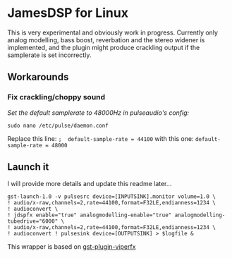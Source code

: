 # JamesDSP for Linux
This is very experimental and obviously work in progress.
Currently only analog modelling, bass boost, reverbation and the stereo widener is implemented, and the plugin might produce crackling output if the samplerate is set incorrectly.

## Workarounds
### Fix crackling/choppy sound
_Set the default samplerate to 48000Hz in pulseaudio's config:_

`sudo nano /etc/pulse/daemon.conf`

Replace this line:
`;  default-sample-rate = 44100`
with this one:
`default-sample-rate = 48000`
## Launch it
I will provide more details and update this readme later...
	
	gst-launch-1.0 -v pulsesrc device=[INPUTSINK].monitor volume=1.0 \
	! audio/x-raw,channels=2,rate=44100,format=F32LE,endianness=1234 \
	! audioconvert \
	! jdspfx enable="true" analogmodelling-enable="true" analogmodelling-tubedrive="6000" \
	! audio/x-raw,channels=2,rate=44100,format=F32LE,endianness=1234 \
	! audioconvert ! pulsesink device=[OUTPUTSINK] > $logfile &
This wrapper is based on [gst-plugin-viperfx](https://github.com/ThePBone/gst-plugin-viperfx)




